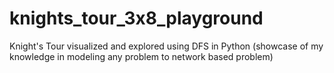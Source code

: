 # knights_tour_3x8_playground
Knight's Tour visualized and explored using DFS in Python (showcase of my knowledge in modeling any problem to network based problem)

